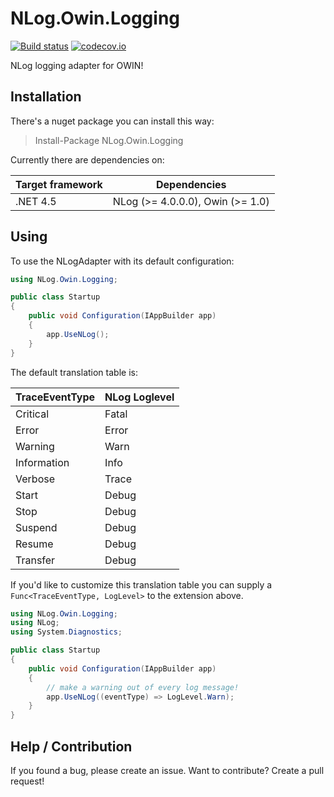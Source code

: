 # NLog.Owin.Logging

[![Build status](https://ci.appveyor.com/api/projects/status/25xa6el222x7fhwe/branch/master?svg=true)](https://ci.appveyor.com/project/nlog/nlog-owin-logging/branch/master)
[![codecov.io](https://codecov.io/github/NLog/NLog.Owin.Logging/coverage.svg?branch=master)](https://codecov.io/github/NLog/NLog.Owin.Logging?branch=master)

NLog logging adapter for OWIN!

## Installation

There's a nuget package you can install this way:

> Install-Package NLog.Owin.Logging

Currently there are dependencies on:

| Target framework | Dependencies |
|---|---|
| .NET 4.5 | NLog (>= 4.0.0.0), Owin (>= 1.0) |

## Using

To use the NLogAdapter with its default configuration:

```C#
using NLog.Owin.Logging;

public class Startup
{
	public void Configuration(IAppBuilder app)
	{
		app.UseNLog();
	}
}
```

The default translation table is:

| TraceEventType	| NLog Loglevel |
|-------------------|---------------|
| Critical			| Fatal			|
| Error				| Error 		|
| Warning			| Warn 			|
| Information		| Info 			|
| Verbose			| Trace 		|
| Start				| Debug 		|
| Stop				| Debug 		|
| Suspend			| Debug 		|
| Resume			| Debug 		|
| Transfer			| Debug 		|

If you'd like to customize this translation table you can supply a `Func<TraceEventType, LogLevel>` to the extension above.

```C#
using NLog.Owin.Logging;
using NLog;
using System.Diagnostics;

public class Startup
{
	public void Configuration(IAppBuilder app)
	{
		// make a warning out of every log message!
		app.UseNLog((eventType) => LogLevel.Warn);
	}
}
```

## Help / Contribution

If you found a bug, please create an issue. Want to contribute? Create a pull request!

